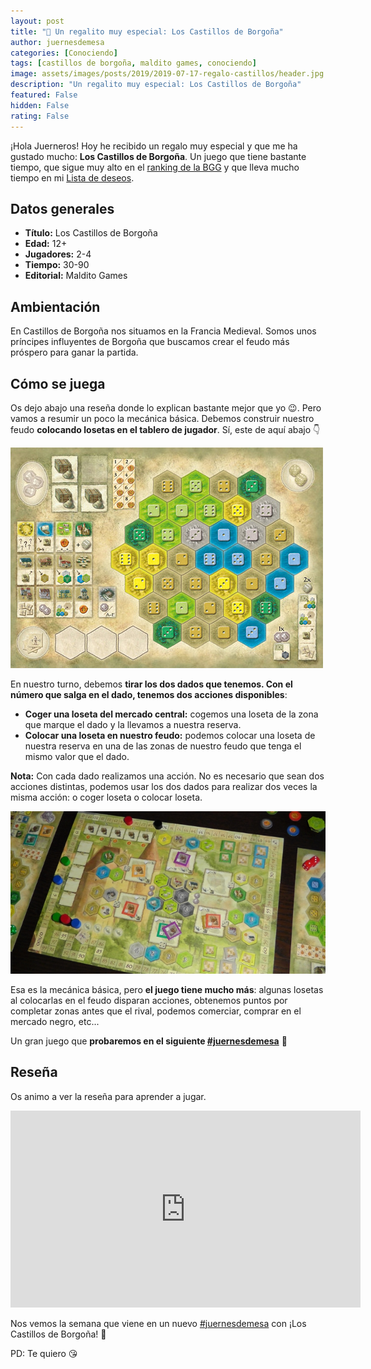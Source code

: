 ```yaml
---
layout: post
title: "🎁 Un regalito muy especial: Los Castillos de Borgoña"
author: juernesdemesa
categories: [Conociendo]
tags: [castillos de borgoña, maldito games, conociendo]
image: assets/images/posts/2019/2019-07-17-regalo-castillos/header.jpg
description: "Un regalito muy especial: Los Castillos de Borgoña"
featured: False
hidden: False
rating: False
---
```


¡Hola Juerneros! Hoy he recibido un regalo muy especial y que me ha gustado mucho: **Los Castillos de Borgoña**. Un juego que tiene bastante tiempo, que sigue muy alto en el [ranking de la BGG](https://boardgamegeek.com/browse/boardgame) y que lleva mucho tiempo en mi [Lista de deseos](/deseos).

## Datos generales

- **Título:** Los Castillos de Borgoña
- **Edad:** 12+
- **Jugadores:** 2-4
- **Tiempo:** 30-90
- **Editorial:** Maldito Games

## Ambientación

En Castillos de Borgoña nos situamos en la Francia Medieval. Somos unos príncipes influyentes de Borgoña que buscamos crear el feudo más próspero para ganar la partida.

## Cómo se juega

Os dejo abajo una reseña donde lo explican bastante mejor que yo 😉. Pero vamos a resumir un poco la mecánica básica. Debemos construir nuestro feudo **colocando losetas en el tablero de jugador**. Sí, este de aquí abajo 👇

![Tablero](/assets/images/posts/2019/2019-07-17-regalo-castillos/tablero.jpg)

En nuestro turno, debemos **tirar los dos dados que tenemos. Con el número que salga en el dado, tenemos dos acciones disponibles**:

- **Coger una loseta del mercado central:** cogemos una loseta de la zona que marque el dado y la llevamos a nuestra reserva.
- **Colocar una loseta en nuestro feudo:** podemos colocar una loseta de nuestra reserva en una de las zonas de nuestro feudo que tenga el mismo valor que el dado.

**Nota:** Con cada dado realizamos una acción. No es necesario que sean dos acciones distintas, podemos usar los dos dados para realizar dos veces la misma acción: o coger loseta o colocar loseta.

![Mercado](/assets/images/posts/2019/2019-07-17-regalo-castillos/mercado.jpg)

Esa es la mecánica básica, pero **el juego tiene mucho más**: algunas losetas al colocarlas en el feudo disparan acciones, obtenemos puntos por completar zonas antes que el rival, podemos comerciar, comprar en el mercado negro, etc...

Un gran juego que **probaremos en el siguiente [#juernesdemesa](https://twitter.com/search?q=%23juernesdemesa)** 😬

## Reseña

Os animo a ver la reseña para aprender a jugar.

<iframe width="560" height="315" src="https://www.youtube.com/embed/F6Y5mhrIb5A" frameborder="0" allow="accelerometer; autoplay; encrypted-media; gyroscope; picture-in-picture" allowfullscreen></iframe>

Nos vemos la semana que viene en un nuevo [#juernesdemesa](https://twitter.com/search?q=%23juernesdemesa) con ¡Los Castillos de Borgoña! 🏰

PD: Te quiero 😘
